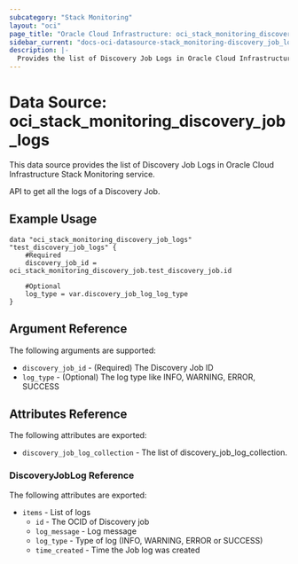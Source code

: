 ```yaml
---
subcategory: "Stack Monitoring"
layout: "oci"
page_title: "Oracle Cloud Infrastructure: oci_stack_monitoring_discovery_job_logs"
sidebar_current: "docs-oci-datasource-stack_monitoring-discovery_job_logs"
description: |-
  Provides the list of Discovery Job Logs in Oracle Cloud Infrastructure Stack Monitoring service
---
```


# Data Source: oci_stack_monitoring_discovery_job_logs
This data source provides the list of Discovery Job Logs in Oracle Cloud Infrastructure Stack Monitoring service.

API to get all the logs of a Discovery Job.


## Example Usage

```hcl
data "oci_stack_monitoring_discovery_job_logs" "test_discovery_job_logs" {
	#Required
	discovery_job_id = oci_stack_monitoring_discovery_job.test_discovery_job.id

	#Optional
	log_type = var.discovery_job_log_log_type
}
```

## Argument Reference

The following arguments are supported:

* `discovery_job_id` - (Required) The Discovery Job ID
* `log_type` - (Optional) The log type like INFO, WARNING, ERROR, SUCCESS


## Attributes Reference

The following attributes are exported:

* `discovery_job_log_collection` - The list of discovery_job_log_collection.

### DiscoveryJobLog Reference

The following attributes are exported:

* `items` - List of logs
	* `id` - The OCID of Discovery job
	* `log_message` - Log message
	* `log_type` - Type of log (INFO, WARNING, ERROR or SUCCESS)
	* `time_created` - Time the Job log was created

